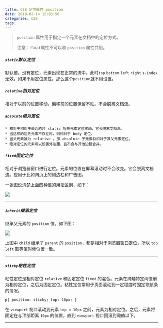 ```yaml
---
title: CSS 定位属性 position
date: 2018-02-14 15:03:50
categories: CSS
tags:
---
```



> `position` 属性用于指定一个元素在文档中的定位方式。
> 
> 注意：`float`属性不可以和 `position` 属性共用。

##### `static`默认定位
默认值。没有定位，元素出现在正常的流中，此时`top` `bottom` `left` `right` `z-index` 无效。如果不用定位属性，那么这个`position`就不用设置。


##### `relative`相对定位
相对于以前的位置移动，偏移前的位置保留不动。不会脱离文档流。


##### `absolute`绝对定位

	* 相对于相对于最近的非 static 祖先元素定位移动，它会脱离文档流。
	* 当这样的祖先元素不存在时，则相对于 body 定位。
	* 当父元素被为 relative ，那 absolute 子元素将相对于其父元素定位。
	* 绝对定位的元素可以设置外边距，且不会与其他边距合并。


##### `fixed`固定定位
相对于浏览器窗口进行定位。元素的位置在屏幕滚动时不会改变。它会脱离文档流。应用于比如网页上的侧边栏和广告图。

一张图说清楚上面四种值的用法区别，如下：

<img src="https://i.loli.net/2018/02/14/5a83f972f1307.png
">

---

##### `inherit`继承定位
继承父元素的 `position` 值。如下图：

<img src="https://i.loli.net/2018/02/14/5a8429cb73349.png
">

上图中 `child` 继承了 `parent` 的 `position`，都是相对于浏览器窗口定位，所以 `top` `left` 取等值时候位置一致。

---

##### `sticky`粘性定位
粘性定位是相对定位 `relative` 和固定定位 `fixed` 的混合。元素在跨越特定阈值前为相对定位，之后为固定定位。粘性定位常用于页面滚动到一定程度时固定导航条的情况。

	p{ position: sticky; top: 10px; }
	
在 `viewport` 视口滚动到元素 `top < 10px` 之前，元素为相对定位。之后，元素将固定在与顶部距离 `10px` 的位置，直到 `viewport` 视口回滚到阈值以下。	

---